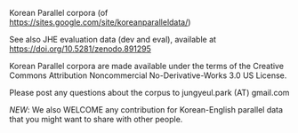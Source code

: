 Korean Parallel corpora (of https://sites.google.com/site/koreanparalleldata/) 

See also JHE evaluation data (dev and eval), available at https://doi.org/10.5281/zenodo.891295

Korean Parallel corpora are made available under the terms of the Creative Commons Attribution Noncommercial No-Derivative-Works 3.0 US License. 

Please post any questions about the corpus to jungyeul.park (AT) gmail.com

*NEW*: We also WELCOME any contribution for Korean-English parallel data that you might want to share with other people. 
